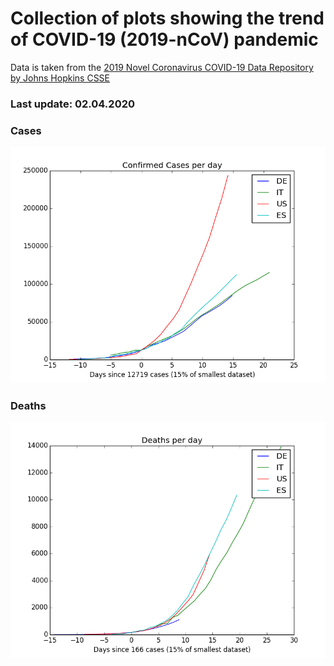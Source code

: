 # Collection of plots showing the trend of COVID-19 (2019-nCoV) pandemic

Data is taken from the [2019 Novel Coronavirus COVID-19 Data Repository by Johns Hopkins CSSE](https://github.com/CSSEGISandData/COVID-19)

### Last update: 02.04.2020

### Cases

![Cases by day](https://github.com/vscharf/COVID-19/raw/master/figures/cases.png)

### Deaths

![Deaths by day](https://github.com/vscharf/COVID-19/raw/master/figures/deaths.png)
